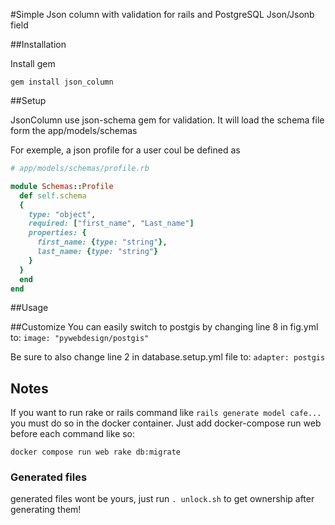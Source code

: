#Simple Json column with validation for rails and PostgreSQL Json/Jsonb field

##Installation

Install gem

```
gem install json_column
```
##Setup

JsonColumn use json-schema gem for validation. It will load the schema file form the app/models/schemas

For exemple, a json profile for a user coul be defined as

```ruby
# app/models/schemas/profile.rb

module Schemas::Profile
  def self.schema
  {
    type: "object",
    required: ["first_name", "Last_name"]
    properties: {
      first_name: {type: "string"},
      last_name: {type: "string"}
    }
  }
  end
end
```
##Usage

##Customize
You can easily switch to postgis by changing line 8 in fig.yml to:
`image: "pywebdesign/postgis"`

Be sure to also change line 2 in database.setup.yml file to:
`adapter: postgis`

## Notes
If you want to run rake or rails command like `rails generate model cafe...` you must do so in the docker container. Just add docker-compose run web before each command like so:

`docker compose run web rake db:migrate`

### Generated files
generated files wont be yours, just run `. unlock.sh` to get ownership after generating them!
